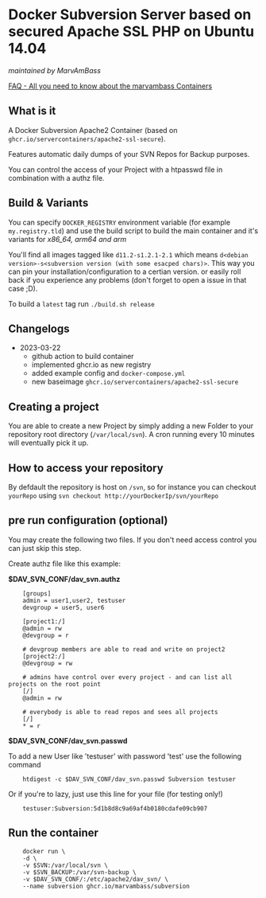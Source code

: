# Docker Subversion Server based on secured Apache SSL PHP on Ubuntu 14.04
_maintained by MarvAmBass_

[FAQ - All you need to know about the marvambass Containers](https://marvin.im/docker-faq-all-you-need-to-know-about-the-marvambass-containers/)

## What is it

A Docker Subversion Apache2 Container (based on `ghcr.io/servercontainers/apache2-ssl-secure`).

Features automatic daily dumps of your SVN Repos for Backup purposes.

You can control the access of your Project with a htpasswd file in combination with a authz file.

## Build & Variants

You can specify `DOCKER_REGISTRY` environment variable (for example `my.registry.tld`)
and use the build script to build the main container and it's variants for _x86_64, arm64 and arm_

You'll find all images tagged like `d11.2-s1.2.1-2.1` which means `d<debian version>-s<subversion version (with some esacped chars)>`.
This way you can pin your installation/configuration to a certian version. or easily roll back if you experience any problems
(don't forget to open a issue in that case ;D).

To build a `latest` tag run `./build.sh release`

## Changelogs

* 2023-03-22
    * github action to build container
    * implemented ghcr.io as new registry
    * added example config and `docker-compose.yml`
    * new baseimage `ghcr.io/servercontainers/apache2-ssl-secure`


## Creating a project

You are able to create a new Project by simply adding a new Folder to your repository root directory (`/var/local/svn`).
A cron running every 10 minutes will eventually pick it up.

## How to access your repository

By defdault the repository is host on `/svn`, so for instance you can checkout `yourRepo` using `svn checkout http://yourDockerIp/svn/yourRepo`


## pre run configuration (optional)

You may create the following two files. If you don't need access control you can just skip this step.

Create authz file like this example: 

__$DAV_SVN_CONF/dav_svn.authz__

```
    [groups]
    admin = user1,user2, testuser
    devgroup = user5, user6

    [project1:/]
    @admin = rw
    @devgroup = r

    # devgroup members are able to read and write on project2
    [project2:/]
    @devgroup = rw
    
    # admins have control over every project - and can list all projects on the root point
    [/]
    @admin = rw

    # everybody is able to read repos and sees all projects
    [/]
    * = r
```    

__$DAV_SVN_CONF/dav_svn.passwd__

To add a new User like 'testuser' with password 'test' use the following command

```
    htdigest -c $DAV_SVN_CONF/dav_svn.passwd Subversion testuser
```

Or if you're to lazy, just use this line for your file (for testing only!)

```
    testuser:Subversion:5d1b8d8c9a69af4b0180cdafe09cb907
```

## Run the container

```
    docker run \
    -d \
    -v $SVN:/var/local/svn \
    -v $SVN_BACKUP:/var/svn-backup \
    -v $DAV_SVN_CONF/:/etc/apache2/dav_svn/ \
    --name subversion ghcr.io/marvambass/subversion
```